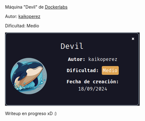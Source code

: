 Máquina "Devil" de [Dockerlabs](https://dockerlabs.es)

Autor: [kaikoperez](https://github.com/kiket25)

Dificultad: Medio

![devil](./img/deviil.png)

Writeup en progreso xD :)